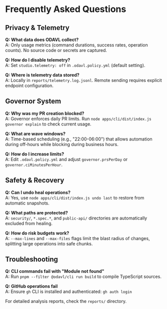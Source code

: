 # Frequently Asked Questions

## Privacy & Telemetry

**Q: What data does ODAVL collect?**  
A: Only usage metrics (command durations, success rates, operation counts). No source code or secrets are captured.

**Q: How do I disable telemetry?**  
A: Set `studio.telemetry: off` in `.odavl.policy.yml` (default setting).

**Q: Where is telemetry data stored?**  
A: Locally in `reports/telemetry.log.jsonl`. Remote sending requires explicit endpoint configuration.

## Governor System

**Q: Why was my PR creation blocked?**  
A: Governor enforces daily PR limits. Run `node apps/cli/dist/index.js governor explain` to check current usage.

**Q: What are wave windows?**  
A: Time-based scheduling (e.g., "22:00-06:00") that allows automation during off-hours while blocking during business hours.

**Q: How do I increase limits?**  
A: Edit `.odavl.policy.yml` and adjust `governor.prsPerDay` or `governor.ciMinutesPerHour`.

## Safety & Recovery

**Q: Can I undo heal operations?**  
A: Yes, use `node apps/cli/dist/index.js undo last` to restore from automatic snapshots.

**Q: What paths are protected?**  
A: `security/`, `*.spec.*`, and `public-api/` directories are automatically excluded from healing.

**Q: How do risk budgets work?**  
A: `--max-lines` and `--max-files` flags limit the blast radius of changes, splitting large operations into safe chunks.

## Troubleshooting

**Q: CLI commands fail with "Module not found"**  
A: Run `pnpm --filter @odavl/cli run build` to compile TypeScript sources.

**Q: GitHub operations fail**  
A: Ensure `gh` CLI is installed and authenticated: `gh auth login`

For detailed analysis reports, check the `reports/` directory.